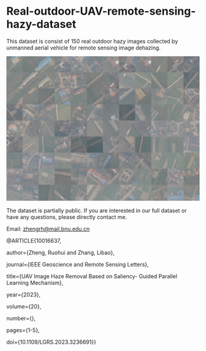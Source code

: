 # Real-outdoor-UAV-remote-sensing-hazy-dataset
This dataset is consist of 150 real outdoor hazy images collected by unmanned aerial vehicle for remote sensing image dehazing.

![Image text](https://github.com/Lyndo125/Real-outdoor-UAV-remote-sensing-hazy-dataset/blob/main/thumbnail.jpg)

The dataset is partially public. If you are interested in our full dataset or have any questions, please directly contact me. 

Email: zhengrh@mail.bnu.edu.cn

@ARTICLE{10016637,

  author={Zheng, Ruohui and Zhang, Libao},
  
  journal={IEEE Geoscience and Remote Sensing Letters}, 
  
  title={UAV Image Haze Removal Based on Saliency- Guided Parallel Learning Mechanism}, 
  
  year={2023},
  
  volume={20},
  
  number={},
  
  pages={1-5},
  
  doi={10.1109/LGRS.2023.3236691}}
